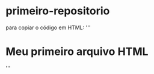 # primeiro-repositorio

para copiar o código em HTML:
'''
<html>
<h1>Meu primeiro arquivo HTML</h1>
</html>
'''
